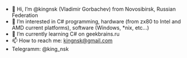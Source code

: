 - 👋 Hi, I’m @kingnsk (Vladimir Gorbachev) from Novosibirsk, Russian Federation
- 👀 I’m interested in C# programming, 
                       hardware (from zx80 to Intel and AMD current platforms), 
                       software (Windows, *nix, etc...)  
- 🌱 I’m currently learning C# on geekbrains.ru
- 📫 How to reach me: kingnsk@gmail.com 
- Telegramm: @king_nsk

<!---
kingnsk/kingnsk is a ✨ special ✨ repository because its `README.md` (this file) appears on your GitHub profile.
You can click the Preview link to take a look at your changes.
--->

